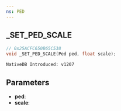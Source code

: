 ```yaml
---
ns: PED
---
```

## _SET_PED_SCALE

```c
// 0x25ACFC650B65C538
void _SET_PED_SCALE(Ped ped, float scale);
```

```
NativeDB Introduced: v1207
```

## Parameters
* **ped**:
* **scale**:
